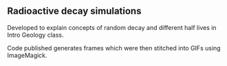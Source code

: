 ## Radioactive decay simulations

Developed to explain concepts of random decay and different half lives in Intro Geology class. 

Code published generates frames which were then stitched into GIFs using ImageMagick.
